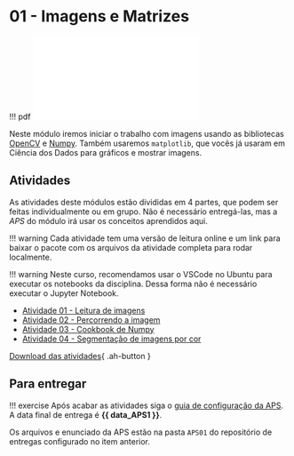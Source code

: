 # 01 - Imagens e Matrizes


!!! pdf
    ![](slides.pdf)
    

Neste módulo iremos iniciar o trabalho com imagens usando as bibliotecas [OpenCV](https://opencv.org) e [Numpy](https://numpy.org). Também usaremos `matplotlib`, que vocês já usaram em Ciência dos Dados para gráficos e mostrar imagens.

## Atividades

As atividades deste módulos estão divididas em 4 partes, que podem ser feitas individualmente ou em grupo. Não é necessário entregá-las, mas a *APS* do módulo irá usar os conceitos aprendidos aqui.

!!! warning
    Cada atividade tem uma versão de leitura online e um link para baixar o pacote com os arquivos da atividade completa para rodar localmente. 

!!! warning
    Neste curso, recomendamos usar o VSCode no Ubuntu para executar os notebooks da disciplina. Dessa forma não é necessário executar o Jupyter Notebook.

- [Atividade 01 - Leitura de imagens](atividade1/)
- [Atividade 02 - Percorrendo a imagem](atividade2/)
- [Atividade 03 - Cookbook de Numpy](atividade3/)
- [Atividade 04 - Segmentação de imagens por cor](atividade4/)

[Download das atividades](atividades-modulo01-aluno.zip){ .ah-button }


## Para entregar

!!! exercise
    Após acabar as atividades siga o [guia de configuração da APS](../../guias-infra/aps.md). A data final de entrega é **{{ data_APS1 }}**.
    
Os arquivos e enunciado da APS estão na pasta `APS01` do repositório de entregas configurado no item anterior.

